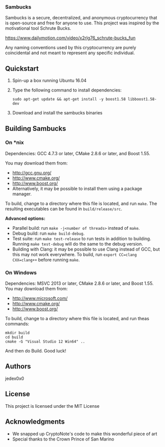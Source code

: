  ### Sambucks

Sambucks is a secure, decentralized, and anonymous cryptocurrency that is open-source and free for anyone to use.
This project was inspired by the motivational tool Schrute Bucks.

https://www.dailymotion.com/video/x2rlg76_schrute-bucks_fun

Any naming conventions used by this cryptocurrency are purely coincidental and not meant to represent any specific individual.

## Quickstart

1. Spin-up a box running Ubuntu 16.04

2. Type the following command to install dependencies:

    ```sudo apt-get update && apt-get install -y boost1.58 libboost1.58-dev```

3. Download and install the sambucks binaries

## Building Sambucks

### On *nix

Dependencies: GCC 4.7.3 or later, CMake 2.8.6 or later, and Boost 1.55.

You may download them from:

* http://gcc.gnu.org/
* http://www.cmake.org/
* http://www.boost.org/
* Alternatively, it may be possible to install them using a package manager.

To build, change to a directory where this file is located, and run `make`. The resulting executables can be found in `build/release/src`.

**Advanced options:**

* Parallel build: run `make -j<number of threads>` instead of `make`.
* Debug build: run `make build-debug`.
* Test suite: run `make test-release` to run tests in addition to building. Running `make test-debug` will do the same to the debug version.
* Building with Clang: it may be possible to use Clang instead of GCC, but this may not work everywhere. To build, run `export CC=clang CXX=clang++` before running `make`.

### On Windows
Dependencies: MSVC 2013 or later, CMake 2.8.6 or later, and Boost 1.55. You may download them from:

* http://www.microsoft.com/
* http://www.cmake.org/
* http://www.boost.org/

To build, change to a directory where this file is located, and run theas commands: 
```
mkdir build
cd build
cmake -G "Visual Studio 12 Win64" ..
```

And then do Build.
Good luck!

## Authors

jedex0x0

## License

This project is licensed under the MIT License

## Acknowledgments

* We snapped up CryptoNote's code to make this wonderful piece of art
* Special thanks to the Crown Prince of San Marino
